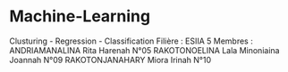 # Machine-Learning
Clusturing - Regression - Classification
Filière : ESIIA 5
Membres :
ANDRIAMANALINA Rita Harenah N°05
RAKOTONOELINA Lala Minoniaina Joannah N°09
RAKOTONJANAHARY Miora Irinah N°10
